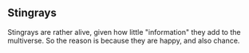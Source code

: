 ## Stingrays

Stingrays are rather alive, given how little "information" they add to the multiverse. So the reason is because they are happy, and also chance.
